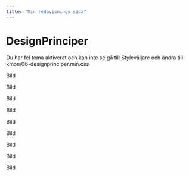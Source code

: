 ```yaml
---
title: "Min redovisnings sida"
---
```

DesignPrinciper
=========================
<div class="wrongtheme">Du har fel tema aktiverat och kan inte se gå till Styleväljare och ändra till kmom06-designprinciper.min.css</div>
<div class="hundra shape hvr-rotate">
<div class="left third">
<span class="rorelse r1"></span>
<span class="rorelse r2"></span>
<span class="rorelse r3"></span>
</div>
<div class="center third"></div>
<div class="right third">
<span class="rorelse rr1 right"></span>
<span class="rorelse rr2 right"></span>
<span class="rorelse rr3 right"></span>
</div>
</div>


<div class="big shape hvr-shrink">
<p>Bild</p>
</div>
<div class="big shape hvr-shrink">
<p>Bild</p>
</div>

<div class="big shape hvr-shrink">
<p>Bild</p>
</div>
<div class="small shape"><p>Bild</p></div>
<div class="small shape"><p>Bild</p></div>
<div class="small shape"><p>Bild</p></div>
<div class="small shape"><p>Bild</p></div>

<div class="big shape hvr-shrink">
<p>Bild</p>
</div>
<div class="big shape hvr-shrink">
<p>Bild</p>
</div>
<div class="hundra shape"></div>